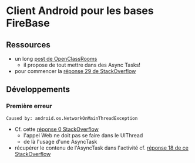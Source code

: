 # Client Android pour les bases FireBase

## Ressources

* un long [post de OpenClassRooms](https://openclassrooms.com/fr/courses/4428411-developpez-des-applications-android-connectees/4433916-lisez-des-objets-json-depuis-une-requete-http)
  * il propose de tout mettre dans des Async Tasks!
* pour commencer la [réponse 29 de StackOverflow](https://stackoverflow.com/questions/34691175/how-to-send-httprequest-and-get-json-response-in-android)

## Développements

###  Première erreur
```
Caused by: android.os.NetworkOnMainThreadException
```
* Cf. cette [réponse 0 StackOverflow](https://stackoverflow.com/questions/33321280/android-post-request-error-using-httpurlconnection)
  * l'appel Web ne doit pas se faire dans le UIThread
  * de là l'usage d'une AsyncTask
* récupérer le contenu de l'AsyncTask dans l'activité cf. [réponse 18 de ce StackOverflow](https://stackoverflow.com/questions/12575068/how-to-get-the-result-of-onpostexecute-to-main-activity-because-asynctask-is-a)
